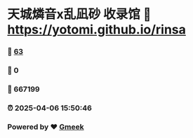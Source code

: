 # 天城燐音x乱凪砂 收录馆 :link: https://yotomi.github.io/rinsa 
### :page_facing_up: [63](https://yotomi.github.io/rinsa/tag.html) 
### :speech_balloon: 0 
### :hibiscus: 667199 
### :alarm_clock: 2025-04-06 15:50:46 
### Powered by :heart: [Gmeek](https://github.com/Meekdai/Gmeek)
